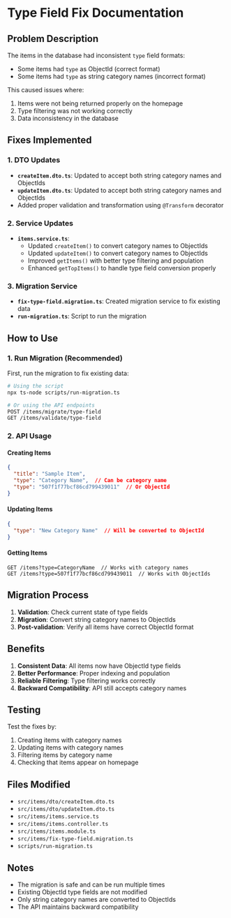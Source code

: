 # Type Field Fix Documentation

## Problem Description

The items in the database had inconsistent `type` field formats:
- Some items had `type` as ObjectId (correct format)
- Some items had `type` as string category names (incorrect format)

This caused issues where:
1. Items were not being returned properly on the homepage
2. Type filtering was not working correctly
3. Data inconsistency in the database

## Fixes Implemented

### 1. DTO Updates
- **`createItem.dto.ts`**: Updated to accept both string category names and ObjectIds
- **`updateItem.dto.ts`**: Updated to accept both string category names and ObjectIds
- Added proper validation and transformation using `@Transform` decorator

### 2. Service Updates
- **`items.service.ts`**: 
  - Updated `createItem()` to convert category names to ObjectIds
  - Updated `updateItem()` to convert category names to ObjectIds
  - Improved `getItems()` with better type filtering and population
  - Enhanced `getTopItems()` to handle type field conversion properly

### 3. Migration Service
- **`fix-type-field.migration.ts`**: Created migration service to fix existing data
- **`run-migration.ts`**: Script to run the migration

## How to Use

### 1. Run Migration (Recommended)
First, run the migration to fix existing data:

```bash
# Using the script
npx ts-node scripts/run-migration.ts

# Or using the API endpoints
POST /items/migrate/type-field
GET /items/validate/type-field
```

### 2. API Usage

#### Creating Items
```json
{
  "title": "Sample Item",
  "type": "Category Name",  // Can be category name
  "type": "507f1f77bcf86cd799439011"  // Or ObjectId
}
```

#### Updating Items
```json
{
  "type": "New Category Name"  // Will be converted to ObjectId
}
```

#### Getting Items
```
GET /items?type=CategoryName  // Works with category names
GET /items?type=507f1f77bcf86cd799439011  // Works with ObjectIds
```

## Migration Process

1. **Validation**: Check current state of type fields
2. **Migration**: Convert string category names to ObjectIds
3. **Post-validation**: Verify all items have correct ObjectId format

## Benefits

1. **Consistent Data**: All items now have ObjectId type fields
2. **Better Performance**: Proper indexing and population
3. **Reliable Filtering**: Type filtering works correctly
4. **Backward Compatibility**: API still accepts category names

## Testing

Test the fixes by:

1. Creating items with category names
2. Updating items with category names
3. Filtering items by category name
4. Checking that items appear on homepage

## Files Modified

- `src/items/dto/createItem.dto.ts`
- `src/items/dto/updateItem.dto.ts`
- `src/items/items.service.ts`
- `src/items/items.controller.ts`
- `src/items/items.module.ts`
- `src/items/fix-type-field.migration.ts`
- `scripts/run-migration.ts`

## Notes

- The migration is safe and can be run multiple times
- Existing ObjectId type fields are not modified
- Only string category names are converted to ObjectIds
- The API maintains backward compatibility 